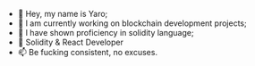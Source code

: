 - 👋 Hey, my name is Yaro;
- 👀 I am currently working on blockchain development projects; 
- 🌱 I have shown proficiency in solidity language; 
- 💞️ Solidity & React Developer
- 📫 Be fucking consistent, no excuses.

<!---
yarospence/yarospence is a ✨ special ✨ repository because its `README.md` (this file) appears on your GitHub profile.
You can click the Preview link to take a look at your changes.
--->

